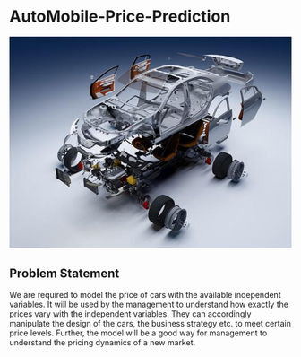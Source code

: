 # AutoMobile-Price-Prediction
![alt text](https://github.com/Chintan99/AutoMobile-Price-Prediction/blob/master/car1.jpg)

## Problem Statement 
We are required to model the price of cars with the available independent variables. It will be used by the management to understand how exactly the prices vary with the independent variables. They can accordingly manipulate the design of the cars, the business strategy etc. to meet certain price levels. Further, the model will be a good way for management to understand the pricing dynamics of a new market.
